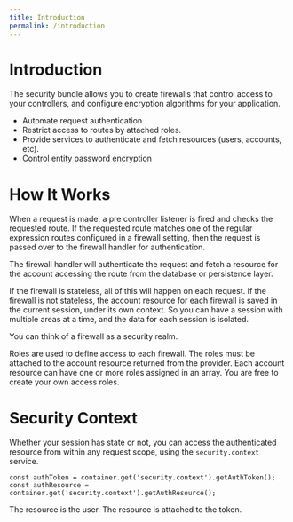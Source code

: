 ```yaml
---
title: Introduction
permalink: /introduction
---
```


# Introduction

The security bundle allows you to create firewalls that control access to your controllers, and 
configure encryption algorithms for your application.

- Automate request authentication
- Restrict access to routes by attached roles.
- Provide services to authenticate and fetch resources (users, accounts, etc).
- Control entity password encryption


# How It Works

When a request is made, a pre controller listener is fired and checks the requested route.  If the 
requested route matches one of the regular expression routes configured in a firewall setting, then 
the request is passed over to the firewall handler for authentication.

The firewall handler will authenticate the request and fetch a resource for the account accessing 
the route from the database or persistence layer.

If the firewall is stateless, all of this will happen on each request.  If the firewall is not 
stateless, the account resource for each firewall is saved in the current session, under its own 
context.  So you can have a session with multiple areas at a time, and the data for each session is 
isolated.

You can think of a firewall as a security realm.

Roles are used to define access to each firewall.  The roles must be attached to the account 
resource returned from the provider.  Each account resource can have one or more roles assigned in 
an array.  You are free to create your own access roles.


# Security Context

Whether your session has state or not, you can access the authenticated resource from within any 
request scope, using the `security.context` service.

```
const authToken = container.get('security.context').getAuthToken();
const authResource = container.get('security.context').getAuthResource();
```

The resource is the user.  The resource is attached to the token.